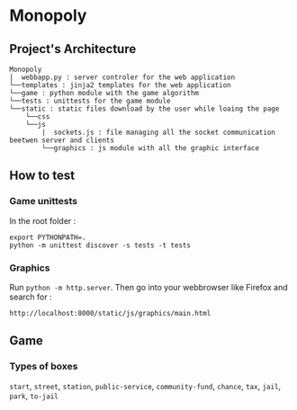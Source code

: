 # Monopoly



## Project's Architecture
```
Monopoly  
|  webbapp.py : server controler for the web application
└──templates : jinja2 templates for the web application
└──game : python module with the game algorithm
└──tests : unittests for the game module
└──static : static files download by the user while loaing the page
    └──css
    └──js
        |  sockets.js : file managing all the socket communication beetwen server and clients
        └──graphics : js module with all the graphic interface
```


## How to test

### Game unittests
In the root folder :
```
export PYTHONPATH=.
python -m unittest discover -s tests -t tests
```

### Graphics
Run `python -m http.server`. Then go into your webbrowser like Firefox and search for :
```
http://localhost:8000/static/js/graphics/main.html
```      

## Game

### Types of boxes

`start`, `street`, `station`, `public-service`, `community-fund`, `chance`, `tax`, `jail`, `park`, `to-jail`
